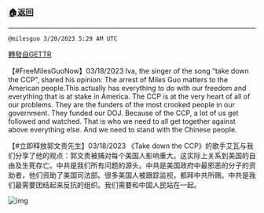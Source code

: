 ###  [:house:返回](README.md)
---


`@milesguo 3/20/2023 5:29 AM UTC`

[轉發自GETTR](https://gettr.com/post/p2c0e3n68a7)

【#FreeMilesGuoNow】03/18/2023 Iva, the singer of the song “take down the CCP”, shared his opinion: The arrest of Miles Guo matters to the American people.This actually has everything to do with our freedom and everything that is at stake in America.  The CCP is at the very heart of all of our problems. They are the funders of the most crooked people in our government. They funded our DOJ. Because of the CCP,  a lot of us get followed and watched. That is who we need to all get together against above everything else. And we need to stand with the Chinese people. 

【#立即释放郭文贵先生】03/18/2023 《Take down the CCP》的歌手艾瓦与我们分享了他的观点：郭文贵被捕对每个美国人影响重大。这实际上关系到美国的自由及生死存亡。中共是我们所有问题的源头。中共是美国政府中最邪恶的分子的资助者，他们资助了美国司法部。很多美国人被跟踪监视，都拜中共所赐。中共是我们最需要团结起来反抗的组织。我们需要和中国人民站在一起。


![img](https://media.gettr.com/group3/getter/2023/03/20/05/c667b13a-f049-eb03-831c-3639ff6bbae5/out.jpg)
